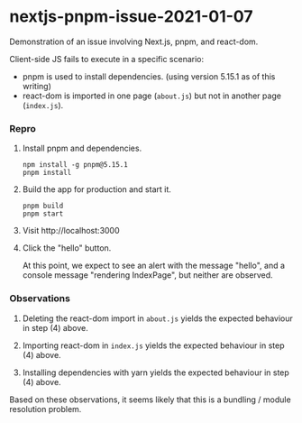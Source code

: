 # nextjs-pnpm-issue-2021-01-07

Demonstration of an issue involving Next.js, pnpm, and react-dom.

Client-side JS fails to execute in a specific scenario:

* pnpm is used to install dependencies. (using version 5.15.1 as of this writing)
* react-dom is imported in one page (`about.js`) but not in another page (`index.js`).

### Repro

1. Install pnpm and dependencies.

    ```shell
    npm install -g pnpm@5.15.1
    pnpm install
    ```

2. Build the app for production and start it.

    ```shell
    pnpm build
    pnpm start
    ```

3. Visit http://localhost:3000

4. Click the "hello" button.

   At this point, we expect to see an alert with the message "hello", and a console message "rendering IndexPage", but neither are observed.

### Observations

1. Deleting the react-dom import in `about.js` yields the expected behaviour in step (4) above.

2. Importing react-dom in `index.js` yields the expected behaviour in step (4) above.

3. Installing dependencies with yarn yields the expected behaviour in step (4) above.

Based on these observations, it seems likely that this is a bundling / module resolution problem.
